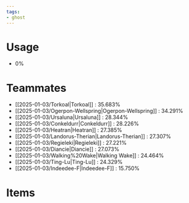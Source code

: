 ```yaml
---
tags:
- ghost
---
```

# Usage
- 0%
# Teammates
- [[2025-01-03/Torkoal|Torkoal]] : 35.683%
- [[2025-01-03/Ogerpon-Wellspring|Ogerpon-Wellspring]] : 34.291%
- [[2025-01-03/Ursaluna|Ursaluna]] : 28.344%
- [[2025-01-03/Conkeldurr|Conkeldurr]] : 28.226%
- [[2025-01-03/Heatran|Heatran]] : 27.385%
- [[2025-01-03/Landorus-Therian|Landorus-Therian]] : 27.307%
- [[2025-01-03/Regieleki|Regieleki]] : 27.221%
- [[2025-01-03/Diancie|Diancie]] : 27.073%
- [[2025-01-03/Walking%20Wake|Walking Wake]] : 24.464%
- [[2025-01-03/Ting-Lu|Ting-Lu]] : 24.329%
- [[2025-01-03/Indeedee-F|Indeedee-F]] : 15.750%
# Items